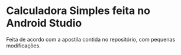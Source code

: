 # Calculadora Simples feita no Android Studio
Feita de acordo com a apostila contida no repositório, com pequenas modificações. 
